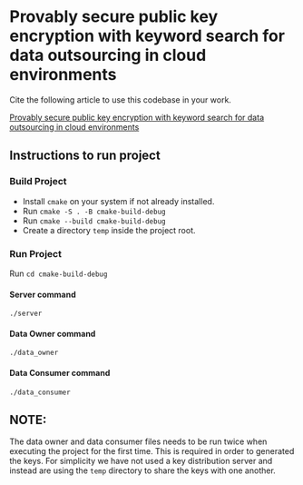 # Provably secure public key encryption with keyword search for data outsourcing in cloud environments 

Cite the following article to use this codebase in your work.

[Provably secure public key encryption with keyword search for data outsourcing in cloud environments](https://www.sciencedirect.com/science/article/pii/S1383762123000553)

## Instructions to run project

### Build Project
- Install `cmake` on your system if not already installed.
- Run `cmake -S . -B cmake-build-debug`
- Run `cmake --build cmake-build-debug`
- Create a directory `temp` inside the project root.

### Run Project
Run `cd cmake-build-debug`

#### Server command
`./server`

#### Data Owner command
`./data_owner`

#### Data Consumer command
`./data_consumer`

## NOTE:
The data owner and data consumer files needs to be run twice when executing the project for the first time.
This is required in order to generated the keys. For simplicity we have not used a key distribution server and instead are using 
the `temp` directory to share the keys with one another.